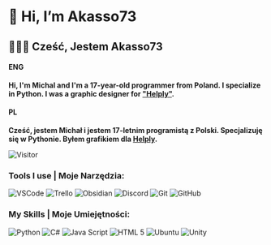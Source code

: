 # 👋 Hi, I’m Akasso73
## 👋🇵🇱 Cześć, Jestem Akasso73

#### ENG
**Hi, I'm Michal and I'm a 17-year-old programmer from Poland. I specialize in Python. I was a graphic designer for ["Helply"](https://www.helplyapp.pl/).**
#### PL
**Cześć, jestem Michał i jestem 17-letnim programistą z Polski. Specjalizuję się w Pythonie. Byłem grafikiem dla [Helply](https://www.helplyapp.pl/).**

![Visitor](https://komarev.com/ghpvc/?username=Akasso73)
### Tools I use | Moje Narzędzia:
![VSCode](https://img.shields.io/badge/-VSCode-22AFF5?style=flat-square&logo=visual-studio-code&logoColor=white)
![Trello](https://img.shields.io/badge/-Trello-0079C1?style=flat-square&logo=trello&logoColor=white)
![Obsidian](https://img.shields.io/badge/-Obsidian-795de1?style=flat-square&logo=obsidian&logoColor=white)
![Discord](https://img.shields.io/badge/-Discord-5764F4?style=flat-square&logo=Discord&logoColor=white)
![Git](https://img.shields.io/badge/-Git-F05032?style=flat-square&logo=git&logoColor=white)
![GitHub](https://img.shields.io/badge/-GitHub-181717?style=flat-square&logo=github&logoColor=white)

### My Skills | Moje Umiejętności:
![Python](https://img.shields.io/badge/-Python-3f7ca5?style=flat-square&logo=python&logoColor=white)
![C#](https://img.shields.io/badge/-C%23-795de1?style=flat-square&logo=csharp&logoColor=white)
![Java Script](https://img.shields.io/badge/-Java_Script-f4e061?style=flat-square&logo=javascript&logoColor=white)
![HTML 5](https://img.shields.io/badge/-HTML_5-ec6431?style=flat-square&logo=html5&logoColor=white)
![Ubuntu](https://img.shields.io/badge/-Ubuntu-f9892b?style=flat-square&logo=ubuntu&logoColor=white)
![Unity](https://img.shields.io/badge/-Unity-181717?style=flat-square&logo=unity&logoColor=white)
